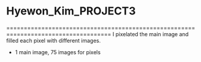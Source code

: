 # Hyewon_Kim_PROJECT3
====================================================================================
 I pixelated the main image and filled each pixel with different images.
 
 - 1 main image, 75 images for pixels

